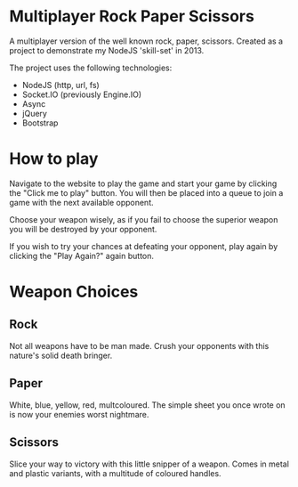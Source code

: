 # Multiplayer Rock Paper Scissors

A multiplayer version of the well known rock, paper, scissors. Created as a project to demonstrate my NodeJS 'skill-set' in 2013.

The project uses the following technologies:
- NodeJS (http, url, fs)
- Socket.IO (previously Engine.IO)
- Async
- jQuery
- Bootstrap

# How to play

Navigate to the website to play the game and start your game by clicking the "Click me to play" button.
You will then be placed into a queue to join a game with the next available opponent.

Choose your weapon wisely, as if you fail to choose the superior weapon you will be destroyed by your opponent.

If you wish to try your chances at defeating your opponent, play again by clicking the "Play Again?" again button.

# Weapon Choices

## Rock

Not all weapons have to be man made. Crush your opponents with this nature's solid death bringer.

## Paper

White, blue, yellow, red, multcoloured. The simple sheet you once wrote on is now your enemies worst nightmare.

## Scissors

Slice your way to victory with this little snipper of a weapon. Comes in metal and plastic variants, with a multitude of coloured handles.
